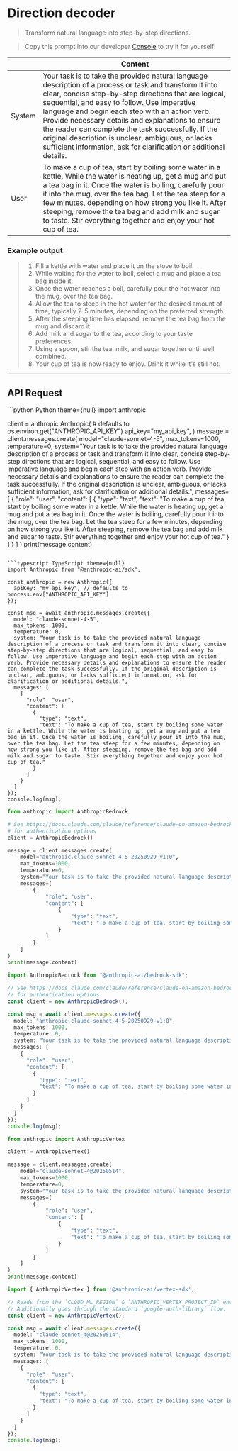 # Direction decoder

> Transform natural language into step-by-step directions.

> Copy this prompt into our developer [Console](https://console.anthropic.com/login?selectAccount=true\&returnTo=%2Fdashboard%3F) to try it for yourself!

|        | Content                                                                                                                                                                                                                                                                                                                                                                                                                                                                                                  |
| ------ | -------------------------------------------------------------------------------------------------------------------------------------------------------------------------------------------------------------------------------------------------------------------------------------------------------------------------------------------------------------------------------------------------------------------------------------------------------------------------------------------------------- |
| System | Your task is to take the provided natural language description of a process or task and transform it into clear, concise step-by-step directions that are logical, sequential, and easy to follow. Use imperative language and begin each step with an action verb. Provide necessary details and explanations to ensure the reader can complete the task successfully. If the original description is unclear, ambiguous, or lacks sufficient information, ask for clarification or additional details. |
| User   | To make a cup of tea, start by boiling some water in a kettle. While the water is heating up, get a mug and put a tea bag in it. Once the water is boiling, carefully pour it into the mug, over the tea bag. Let the tea steep for a few minutes, depending on how strong you like it. After steeping, remove the tea bag and add milk and sugar to taste. Stir everything together and enjoy your hot cup of tea.                                                                                      |

### Example output

> 1. Fill a kettle with water and place it on the stove to boil.
> 2. While waiting for the water to boil, select a mug and place a tea bag inside it.
> 3. Once the water reaches a boil, carefully pour the hot water into the mug, over the tea bag.
> 4. Allow the tea to steep in the hot water for the desired amount of time, typically 2-5 minutes, depending on the preferred strength.
> 5. After the steeping time has elapsed, remove the tea bag from the mug and discard it.
> 6. Add milk and sugar to the tea, according to your taste preferences.
> 7. Using a spoon, stir the tea, milk, and sugar together until well combined.
> 8. Your cup of tea is now ready to enjoy. Drink it while it's still hot.

***

## API Request

<CodeGroup>
  ```python Python theme={null}
  import anthropic

  client = anthropic.Anthropic(
      # defaults to os.environ.get("ANTHROPIC_API_KEY")
      api_key="my_api_key",
  )
  message = client.messages.create(
      model="claude-sonnet-4-5",
      max_tokens=1000,
      temperature=0,
      system="Your task is to take the provided natural language description of a process or task and transform it into clear, concise step-by-step directions that are logical, sequential, and easy to follow. Use imperative language and begin each step with an action verb. Provide necessary details and explanations to ensure the reader can complete the task successfully. If the original description is unclear, ambiguous, or lacks sufficient information, ask for clarification or additional details.",
      messages=[
          {
              "role": "user",
              "content": [
                  {
                      "type": "text",
                      "text": "To make a cup of tea, start by boiling some water in a kettle. While the water is heating up, get a mug and put a tea bag in it. Once the water is boiling, carefully pour it into the mug, over the tea bag. Let the tea steep for a few minutes, depending on how strong you like it. After steeping, remove the tea bag and add milk and sugar to taste. Stir everything together and enjoy your hot cup of tea."
                  }
              ]
          }
      ]
  )
  print(message.content)

  ```

  ```typescript TypeScript theme={null}
  import Anthropic from "@anthropic-ai/sdk";

  const anthropic = new Anthropic({
    apiKey: "my_api_key", // defaults to process.env["ANTHROPIC_API_KEY"]
  });

  const msg = await anthropic.messages.create({
    model: "claude-sonnet-4-5",
    max_tokens: 1000,
    temperature: 0,
    system: "Your task is to take the provided natural language description of a process or task and transform it into clear, concise step-by-step directions that are logical, sequential, and easy to follow. Use imperative language and begin each step with an action verb. Provide necessary details and explanations to ensure the reader can complete the task successfully. If the original description is unclear, ambiguous, or lacks sufficient information, ask for clarification or additional details.",
    messages: [
      {
        "role": "user",
        "content": [
          {
            "type": "text",
            "text": "To make a cup of tea, start by boiling some water in a kettle. While the water is heating up, get a mug and put a tea bag in it. Once the water is boiling, carefully pour it into the mug, over the tea bag. Let the tea steep for a few minutes, depending on how strong you like it. After steeping, remove the tea bag and add milk and sugar to taste. Stir everything together and enjoy your hot cup of tea."
          }
        ]
      }
    ]
  });
  console.log(msg);

  ```

  ```python AWS Bedrock Python theme={null}
  from anthropic import AnthropicBedrock

  # See https://docs.claude.com/claude/reference/claude-on-amazon-bedrock
  # for authentication options
  client = AnthropicBedrock()

  message = client.messages.create(
      model="anthropic.claude-sonnet-4-5-20250929-v1:0",
      max_tokens=1000,
      temperature=0,
      system="Your task is to take the provided natural language description of a process or task and transform it into clear, concise step-by-step directions that are logical, sequential, and easy to follow. Use imperative language and begin each step with an action verb. Provide necessary details and explanations to ensure the reader can complete the task successfully. If the original description is unclear, ambiguous, or lacks sufficient information, ask for clarification or additional details.",
      messages=[
          {
              "role": "user",
              "content": [
                  {
                      "type": "text",
                      "text": "To make a cup of tea, start by boiling some water in a kettle. While the water is heating up, get a mug and put a tea bag in it. Once the water is boiling, carefully pour it into the mug, over the tea bag. Let the tea steep for a few minutes, depending on how strong you like it. After steeping, remove the tea bag and add milk and sugar to taste. Stir everything together and enjoy your hot cup of tea."
                  }
              ]
          }
      ]
  )
  print(message.content)

  ```

  ```typescript AWS Bedrock TypeScript theme={null}
  import AnthropicBedrock from "@anthropic-ai/bedrock-sdk";

  // See https://docs.claude.com/claude/reference/claude-on-amazon-bedrock
  // for authentication options
  const client = new AnthropicBedrock();

  const msg = await client.messages.create({
    model: "anthropic.claude-sonnet-4-5-20250929-v1:0",
    max_tokens: 1000,
    temperature: 0,
    system: "Your task is to take the provided natural language description of a process or task and transform it into clear, concise step-by-step directions that are logical, sequential, and easy to follow. Use imperative language and begin each step with an action verb. Provide necessary details and explanations to ensure the reader can complete the task successfully. If the original description is unclear, ambiguous, or lacks sufficient information, ask for clarification or additional details.",
    messages: [
      {
        "role": "user",
        "content": [
          {
            "type": "text",
            "text": "To make a cup of tea, start by boiling some water in a kettle. While the water is heating up, get a mug and put a tea bag in it. Once the water is boiling, carefully pour it into the mug, over the tea bag. Let the tea steep for a few minutes, depending on how strong you like it. After steeping, remove the tea bag and add milk and sugar to taste. Stir everything together and enjoy your hot cup of tea."
          }
        ]
      }
    ]
  });
  console.log(msg);

  ```

  ```python Vertex AI Python theme={null}
  from anthropic import AnthropicVertex

  client = AnthropicVertex()

  message = client.messages.create(
      model="claude-sonnet-4@20250514",
      max_tokens=1000,
      temperature=0,
      system="Your task is to take the provided natural language description of a process or task and transform it into clear, concise step-by-step directions that are logical, sequential, and easy to follow. Use imperative language and begin each step with an action verb. Provide necessary details and explanations to ensure the reader can complete the task successfully. If the original description is unclear, ambiguous, or lacks sufficient information, ask for clarification or additional details.",
      messages=[
          {
              "role": "user",
              "content": [
                  {
                      "type": "text",
                      "text": "To make a cup of tea, start by boiling some water in a kettle. While the water is heating up, get a mug and put a tea bag in it. Once the water is boiling, carefully pour it into the mug, over the tea bag. Let the tea steep for a few minutes, depending on how strong you like it. After steeping, remove the tea bag and add milk and sugar to taste. Stir everything together and enjoy your hot cup of tea."
                  }
              ]
          }
      ]
  )
  print(message.content)

  ```

  ```typescript Vertex AI TypeScript theme={null}
  import { AnthropicVertex } from '@anthropic-ai/vertex-sdk';

  // Reads from the `CLOUD_ML_REGION` & `ANTHROPIC_VERTEX_PROJECT_ID` environment variables.
  // Additionally goes through the standard `google-auth-library` flow.
  const client = new AnthropicVertex();

  const msg = await client.messages.create({
    model: "claude-sonnet-4@20250514",
    max_tokens: 1000,
    temperature: 0,
    system: "Your task is to take the provided natural language description of a process or task and transform it into clear, concise step-by-step directions that are logical, sequential, and easy to follow. Use imperative language and begin each step with an action verb. Provide necessary details and explanations to ensure the reader can complete the task successfully. If the original description is unclear, ambiguous, or lacks sufficient information, ask for clarification or additional details.",
    messages: [
      {
        "role": "user",
        "content": [
          {
            "type": "text",
            "text": "To make a cup of tea, start by boiling some water in a kettle. While the water is heating up, get a mug and put a tea bag in it. Once the water is boiling, carefully pour it into the mug, over the tea bag. Let the tea steep for a few minutes, depending on how strong you like it. After steeping, remove the tea bag and add milk and sugar to taste. Stir everything together and enjoy your hot cup of tea."
          }
        ]
      }
    ]
  });
  console.log(msg);

  ```
</CodeGroup>

